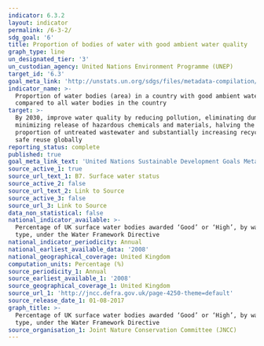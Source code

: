 ```yaml
---
indicator: 6.3.2
layout: indicator
permalink: /6-3-2/
sdg_goal: '6'
title: Proportion of bodies of water with good ambient water quality
graph_type: line
un_designated_tier: '3'
un_custodian_agency: United Nations Environment Programme (UNEP)
target_id: '6.3'
goal_meta_link: 'http://unstats.un.org/sdgs/files/metadata-compilation/Metadata-Goal-6.pdf'
indicator_name: >-
  Proportion of water bodies (area) in a country with good ambient water quality
  compared to all water bodies in the country
target: >-
  By 2030, improve water quality by reducing pollution, eliminating dumping and
  minimizing release of hazardous chemicals and materials, halving the
  proportion of untreated wastewater and substantially increasing recycling and
  safe reuse globally
reporting_status: complete
published: true
goal_meta_link_text: 'United Nations Sustainable Development Goals Metadata: 6.3.2'
source_active_1: true
source_url_text_1: B7. Surface water status
source_active_2: false
source_url_text_2: Link to Source
source_active_3: false
source_url_3: Link to Source
data_non_statistical: false
national_indicator_available: >-
  Percentage of UK surface water bodies awarded ‘Good’ or ‘High’, by water body
  type, under the Water Framework Directive
national_indicator_periodicity: Annual
national_earliest_available_data: '2008'
national_geographical_coverage: United Kingdom
computation_units: Percentage (%)
source_periodicity_1: Annual
source_earliest_available_1: '2008'
source_geographical_coverage_1: United Kingdom
source_url_1: 'http://jncc.defra.gov.uk/page-4250-theme=default'
source_release_date_1: 01-08-2017
graph_title: >-
  Percentage of UK surface water bodies awarded ‘Good’ or ‘High’, by water body
  type, under the Water Framework Directive
source_organisation_1: Joint Nature Conservation Committee (JNCC)
---
```

